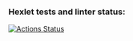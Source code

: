 ### Hexlet tests and linter status:
[![Actions Status](https://github.com/matveevsa/algorithms-project-69/actions/workflows/hexlet-check.yml/badge.svg)](https://github.com/matveevsa/algorithms-project-69/actions)